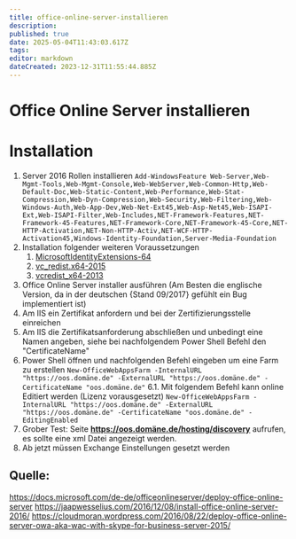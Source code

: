 ```yaml
---
title: office-online-server-installieren
description: 
published: true
date: 2025-05-04T11:43:03.617Z
tags: 
editor: markdown
dateCreated: 2023-12-31T11:55:44.885Z
---
```


# Office Online Server installieren

# Installation

1. Server 2016 Rollen installieren
	`Add-WindowsFeature Web-Server,Web-Mgmt-Tools,Web-Mgmt-Console,Web-WebServer,Web-Common-Http,Web-Default-Doc,Web-Static-Content,Web-Performance,Web-Stat-Compression,Web-Dyn-Compression,Web-Security,Web-Filtering,Web-Windows-Auth,Web-App-Dev,Web-Net-Ext45,Web-Asp-Net45,Web-ISAPI-Ext,Web-ISAPI-Filter,Web-Includes,NET-Framework-Features,NET-Framework-45-Features,NET-Framework-Core,NET-Framework-45-Core,NET-HTTP-Activation,NET-Non-HTTP-Activ,NET-WCF-HTTP-Activation45,Windows-Identity-Foundation,Server-Media-Foundation`
2. Installation folgender weiteren Voraussetzungen 
    1. [MicrosoftIdentityExtensions-64](https://go.microsoft.com/fwlink/p/?LinkId=620072)
    2. [vc\_redist.x64-2015](https://www.microsoft.com/en-us/download/details.aspx?id=48145)
    3. [vcredist\_x64-2013](https://www.microsoft.com/en-us/download/details.aspx?id=40784)
3. Office Online Server installer ausführen (Am Besten die englische Version, da in der deutschen {Stand 09/2017} gefühlt ein Bug implementiert ist)
4. Am IIS ein Zertifikat anfordern und bei der Zertifizierungsstelle einreichen
5. Am IIS die Zertifikatsanforderung abschließen und unbedingt eine Namen angeben, siehe bei nachfolgendem Power Shell Befehl den "CertificateName"
6. Power Shell öffnen und nachfolgenden Befehl eingeben um eine Farm zu erstellen 
	`New-OfficeWebAppsFarm -InternalURL "https://oos.domäne.de" -ExternalURL "https://oos.domäne.de" -CertificateName "oos.domäne.de"`
  6.1. Mit folgendem Befehl kann online Editiert werden (Lizenz vorausgesetzt)
  `New-OfficeWebAppsFarm -InternalURL "https://oos.domäne.de" -ExternalURL "https://oos.domäne.de" -CertificateName "oos.domäne.de" -EditingEnabled`
7. Grober Test: Seite **https://oos.domäne.de/hosting/discovery** aufrufen, es sollte eine xml Datei angezeigt werden.
8. Ab jetzt müssen Exchange Einstellungen gesetzt werden

## Quelle:
https://docs.microsoft.com/de-de/officeonlineserver/deploy-office-online-server
https://jaapwesselius.com/2016/12/08/install-office-online-server-2016/
https://cloudmoran.wordpress.com/2016/08/22/deploy-office-online-server-owa-aka-wac-with-skype-for-business-server-2015/